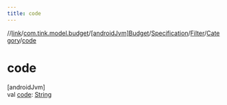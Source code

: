 ```yaml
---
title: code
---
```

//[link](../../../../../../index.html)/[com.tink.model.budget](../../../../index.html)/[[androidJvm]Budget](../../../index.html)/[Specification](../../index.html)/[Filter](../index.html)/[Category](index.html)/[code](code.html)



# code



[androidJvm]\
val [code](code.html): [String](https://kotlinlang.org/api/latest/jvm/stdlib/kotlin/-string/index.html)




